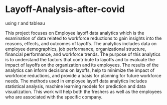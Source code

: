 # Layoff-Analysis-after-covid
using r and tableau 


This project focuses on Employee layoff data analytics which is the examination of data related to workforce reductions to gain insights into the reasons, effects, and outcomes of layoffs. The analytics includes data on employee demographics, job performance, organizational structure, financial performance, and workforce trends. The purpose of this analytics is to understand the factors that contribute to layoffs and to evaluate the impact of layoffs on the organization and its employees. The results of the analytics can inform decisions on layoffs, help to minimize the impact of workforce reductions, and provide a basis for planning for future workforce needs. The methods used in employee layoff data analytics includes statistical analysis, machine learning models for prediction and data visualization. This work will help both the freshers as well as the employees who are associated with the specific company.
